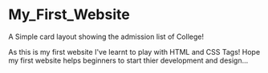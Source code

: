 # My_First_Website
A Simple card layout showing the admission list of College!

As this is my first website I've learnt to play with HTML and CSS Tags!
Hope my first website helps beginners to start thier development and design...

